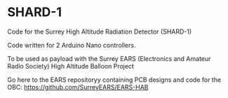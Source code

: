 # SHARD-1
Code for the Surrey High Altitude Radiation Detector (SHARD-1)

Code written for 2 Arduino Nano controllers. 

To be used as payload with the Surrey EARS (Electronics and Amateur Radio Society) High Altitude Balloon Project

Go here to the EARS repositoryy containing PCB designs and code for the OBC: https://github.com/SurreyEARS/EARS-HAB
